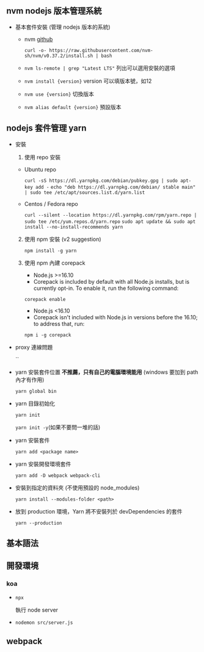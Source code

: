 ## nvm nodejs 版本管理系統 ##
- 基本套件安裝 (管理 nodejs 版本的系統)
  - nvm [github](https://github.com/nvm-sh/nvm)

    `curl -o- https://raw.githubusercontent.com/nvm-sh/nvm/v0.37.2/install.sh | bash`
  - `nvm ls-remote | grep "Latest LTS"` 列出可以選用安裝的選項
  - `nvm install {version}` version 可以填版本號，如12
  - `nvm use {version}` 切換版本
  - `nvm alias default {version}` 預設版本

## nodejs 套件管理 yarn ##
  - 安裝
    1. 使用 repo 安裝
      - Ubuntu repo

        `curl -sS https://dl.yarnpkg.com/debian/pubkey.gpg | sudo apt-key add -`
        `echo "deb https://dl.yarnpkg.com/debian/ stable main" | sudo tee /etc/apt/sources.list.d/yarn.list`

      - Centos / Fedora repo

        `curl --silent --location https://dl.yarnpkg.com/rpm/yarn.repo | sudo tee /etc/yum.repos.d/yarn.repo`
        `sudo apt update && sudo apt install --no-install-recommends yarn`

    2. 使用 npm 安裝 (v2 suggestion)

        `npm install -g yarn`

    3. 使用 npm 內建 corepack
       - Node.js >=16.10
       - Corepack is included by default with all Node.js installs, but is currently opt-in. To enable it, run the following command:

        `corepack enable`

       - Node.js <16.10
       - Corepack isn't included with Node.js in versions before the 16.10; to address that, run:

        `npm i -g corepack`

  - proxy 連線問題

    ``

  - yarn 安裝套件位置 **不推薦，只有自己的電腦環境能用** (windows 要加到 path 內才有作用)

    `yarn global bin`

  - yarn 目錄初始化

    `yarn init`

    `yarn init -y`(如果不要問一堆的話)

  - yarn 安裝套件

    `yarn add <package name>`

  - yarn 安裝開發環境套件

    `yarn add -D webpack webpack-cli`

  - 安裝到指定的資料夾 (不使用預設的 node_modules)

    `yarn install --modules-folder <path>`

  - 放到 production 環境，Yarn 將不安裝列於 devDependencies 的套件

    `yarn --production`

## 基本語法 ##


## 開發環境 ##
### koa ###
  - `npx `

    執行 node server
  - `nodemon src/server.js`

## webpack ##
